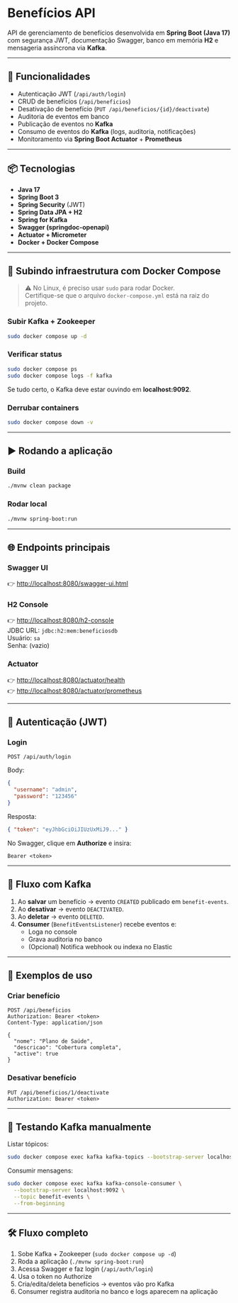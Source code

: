 # Benefícios API

API de gerenciamento de benefícios desenvolvida em **Spring Boot (Java 17)** com segurança JWT, documentação Swagger, banco em memória **H2** e mensageria assíncrona via **Kafka**.

---

## 🚀 Funcionalidades
- Autenticação JWT (`/api/auth/login`)
- CRUD de benefícios (`/api/beneficios`)
- Desativação de benefício (`PUT /api/beneficios/{id}/deactivate`)
- Auditoria de eventos em banco
- Publicação de eventos no **Kafka**
- Consumo de eventos do **Kafka** (logs, auditoria, notificações)
- Monitoramento via **Spring Boot Actuator** + **Prometheus**

---

## 📦 Tecnologias
- **Java 17**
- **Spring Boot 3**
- **Spring Security** (JWT)
- **Spring Data JPA + H2**
- **Spring for Kafka**
- **Swagger (springdoc-openapi)**
- **Actuator + Micrometer**
- **Docker + Docker Compose**

---

## 🐳 Subindo infraestrutura com Docker Compose

> ⚠️ No Linux, é preciso usar `sudo` para rodar Docker.  
> Certifique-se que o arquivo `docker-compose.yml` está na raiz do projeto.

### Subir Kafka + Zookeeper
```bash
sudo docker compose up -d
```

### Verificar status
```bash
sudo docker compose ps
sudo docker compose logs -f kafka
```

Se tudo certo, o Kafka deve estar ouvindo em **localhost:9092**.

### Derrubar containers
```bash
sudo docker compose down -v
```

---

## ▶️ Rodando a aplicação

### Build
```bash
./mvnw clean package
```

### Rodar local
```bash
./mvnw spring-boot:run
```

---

## 🌐 Endpoints principais

### Swagger UI
👉 [http://localhost:8080/swagger-ui.html](http://localhost:8080/swagger-ui.html)

### H2 Console
👉 [http://localhost:8080/h2-console](http://localhost:8080/h2-console)  
JDBC URL: `jdbc:h2:mem:beneficiosdb`  
Usuário: `sa`  
Senha: (vazio)

### Actuator
👉 [http://localhost:8080/actuator/health](http://localhost:8080/actuator/health)  
👉 [http://localhost:8080/actuator/prometheus](http://localhost:8080/actuator/prometheus)

---

## 🔑 Autenticação (JWT)

### Login
```http
POST /api/auth/login
```
Body:
```json
{
  "username": "admin",
  "password": "123456"
}
```

Resposta:
```json
{ "token": "eyJhbGciOiJIUzUxMiJ9..." }
```

No Swagger, clique em **Authorize** e insira:
```
Bearer <token>
```

---

## 📡 Fluxo com Kafka

1. Ao **salvar** um benefício → evento `CREATED` publicado em `benefit-events`.  
2. Ao **desativar** → evento `DEACTIVATED`.  
3. Ao **deletar** → evento `DELETED`.  
4. **Consumer** (`BenefitEventsListener`) recebe eventos e:  
   - Loga no console  
   - Grava auditoria no banco  
   - (Opcional) Notifica webhook ou indexa no Elastic

---

## 📖 Exemplos de uso

### Criar benefício
```http
POST /api/beneficios
Authorization: Bearer <token>
Content-Type: application/json

{
  "nome": "Plano de Saúde",
  "descricao": "Cobertura completa",
  "active": true
}
```

### Desativar benefício
```http
PUT /api/beneficios/1/deactivate
Authorization: Bearer <token>
```

---

## 🧪 Testando Kafka manualmente

Listar tópicos:
```bash
sudo docker compose exec kafka kafka-topics --bootstrap-server localhost:9092 --list
```

Consumir mensagens:
```bash
sudo docker compose exec kafka kafka-console-consumer \
  --bootstrap-server localhost:9092 \
  --topic benefit-events \
  --from-beginning
```

---

## 🛠 Fluxo completo
1. Sobe Kafka + Zookeeper (`sudo docker compose up -d`)  
2. Roda a aplicação (`./mvnw spring-boot:run`)  
3. Acessa Swagger e faz login (`/api/auth/login`)  
4. Usa o token no Authorize  
5. Cria/edita/deleta benefícios → eventos vão pro Kafka  
6. Consumer registra auditoria no banco e logs aparecem na aplicação  
